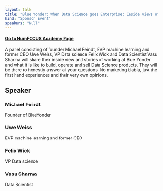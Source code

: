 ```yaml
---
layout: talk
title: "Blue Yonder: When Data Science goes Enterprise: Inside views of Blue Yonder"
kind: "Sponsor Event"
speakers: "Null"
---
```


#### [Go to NumFOCUS Academy Page](https://courses.numfocus.org/courses/course-v1:PyDataGlobal+PDG20-sponsors+2020/courseware/9fecb8f108414ac4bd9e51908a28f3ca/6489c91b7e974cca9f52765b235d1161/1?activate_block_id=block-v1%3APyDataGlobal%2BPDG20-sponsors%2B2020%2Btype%40vertical%2Bblock%4058c91bf505f54e7b8df71c61249cdeb7)

A panel consisting of founder Michael Feindt, EVP machine learning and former CEO Uwe Weiss, VP Data science Felix Wick and Data Scientist Vasu Sharma will share their inside view and stories of working at Blue Yonder and what it is like to build, operate and sell Data Science products. They will be there to honestly answer all your questions. No marketing blabla, just the first hand experiences and their very own opinions.

## Speaker

### Michael Feindt
Founder of BlueYonder

### Uwe Weiss
EVP machine learning and former CEO

### Felix Wick
VP Data science

### Vasu Sharma
Data Scientist

